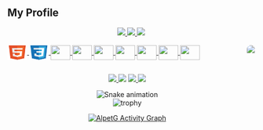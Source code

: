 ## My Profile  
<div align="center" style="display: inline_block">
  <a href="https://github.com/alpetgexha">
  <img height="155em" src="https://github-readme-stats.vercel.app/api?username=alpetgexha&show_icons=true&theme=github_dark&include_all_commits=true&count_private=true"/>
  <img height="155em" src="https://github-readme-stats.vercel.app/api/top-langs/?username=alpetgexha&layout=compact&langs_count=7&theme=github_dark"/>
  <img height="100em" src="https://github-readme-streak-stats.herokuapp.com?user=alpetgexha&theme=github-dark-blue" />
</div>
<div style="display: inline_block"><br>
  <img align="center"  height="30" width="40" src="https://raw.githubusercontent.com/devicons/devicon/master/icons/html5/html5-original.svg">
  <img align="center"  height="30" width="40" src="https://raw.githubusercontent.com/devicons/devicon/master/icons/css3/css3-original.svg">
  <img align="center"  height="30" width="40" src="https://cdn.jsdelivr.net/gh/devicons/devicon/icons/javascript/javascript-original.svg">
  <img align="center"  height="30" width="40" src="https://upload.wikimedia.org/wikipedia/commons/thumb/d/d5/Tailwind_CSS_Logo.svg/2048px-Tailwind_CSS_Logo.svg.png">
  <img align="center"  height="30" width="40" src="https://cdn.worldvectorlogo.com/logos/alpinejs.svg">
  <img align="center"  height="30" width="40" src="https://cdn.jsdelivr.net/gh/devicons/devicon/icons/php/php-original.svg">
  <img align="center"  height="30" width="40" src="https://cdn.jsdelivr.net/gh/devicons/devicon/icons/laravel/laravel-plain-wordmark.svg">
  <img align="center"  height="30" width="40" src="https://laravel-livewire.com/img/twitter.png">
  <img align="center"  height="30" width="40" src="https://cdn.jsdelivr.net/gh/devicons/devicon/icons/mysql/mysql-original-wordmark.svg">

  
  <img align="right"  height="150" style="border-radius:70px;" src="https://avatars.githubusercontent.com/u/50520333?s=400&u=461a8aa17176c5cfa382055973734546f2fa0269&v=4">
</div>
  
  ##
  
<div align="center"> 
   <a href = "https://drive.google.com/file/d/1u8ROCLTvdPEqE2Tfz1FVo2eVnej1Kf72/view?usp=sharing"> <img target="_blank" src="https://img.shields.io/badge/CV-Open%20CV-grey?style=for-the-badge" >
  <a href = "mailto:agexha@gmail.com"><img src="https://img.shields.io/badge/Gmail-D14836?style=for-the-badge&logo=gmail&logoColor=white" target="_blank"></a>    
   <a href = "https://www.linkedin.com/in/alpet-gexha-499b071a3/"> <img src="https://img.shields.io/badge/linkedin-0e76a8?style=for-the-badge&logo=linkedin&logoColor=white" >
 <img src="https://img.shields.io/github/followers/alpetgexha.svg?style=social&label=Follow&maxAge=2592000" ></a>
  
   ![Snake animation](https://github.com/AlpetGexha/AlpetGexha/blob/output/github-contribution-grid-snake.svg) <br>
   ![trophy](https://github-profile-trophy.vercel.app/?username=alpetgexha&theme=nord)
  <br />
  
<a href="https://github.com/AlpetGexha/"><img alt="AlpetG Activity Graph" src="https://activity-graph.herokuapp.com/graph?username=AlpetGexha&bg_color=0D1117&color=5BCDEC&line=5BCDEC&point=FFFFFF&hide_border=true" /></a> <br/> <a href="https://github.com/AlpetGexha/"><img alt="" src="https://komarev.com/ghpvc/?username=AlpetGexh" /></a>
  
</div>
  
 
